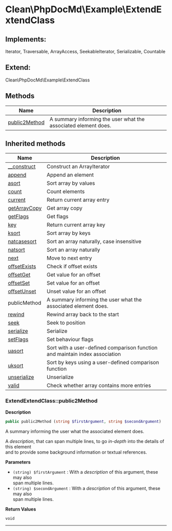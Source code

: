 # Clean\PhpDocMd\Example\ExtendExtendClass  



## Implements:
Iterator, Traversable, ArrayAccess, SeekableIterator, Serializable, Countable

## Extend:

Clean\PhpDocMd\Example\ExtendClass

## Methods

| Name | Description |
|------|-------------|
|[public2Method](#extendextendclasspublic2method)|A summary informing the user what the associated element does.|

## Inherited methods

| Name | Description |
|------|-------------|
| [__construct](https://secure.php.net/manual/en/arrayiterator.__construct.php) | Construct an ArrayIterator |
| [append](https://secure.php.net/manual/en/arrayiterator.append.php) | Append an element |
| [asort](https://secure.php.net/manual/en/arrayiterator.asort.php) | Sort array by values |
| [count](https://secure.php.net/manual/en/arrayiterator.count.php) | Count elements |
| [current](https://secure.php.net/manual/en/arrayiterator.current.php) | Return current array entry |
| [getArrayCopy](https://secure.php.net/manual/en/arrayiterator.getarraycopy.php) | Get array copy |
| [getFlags](https://secure.php.net/manual/en/arrayiterator.getflags.php) | Get flags |
| [key](https://secure.php.net/manual/en/arrayiterator.key.php) | Return current array key |
| [ksort](https://secure.php.net/manual/en/arrayiterator.ksort.php) | Sort array by keys |
| [natcasesort](https://secure.php.net/manual/en/arrayiterator.natcasesort.php) | Sort an array naturally, case insensitive |
| [natsort](https://secure.php.net/manual/en/arrayiterator.natsort.php) | Sort an array naturally |
| [next](https://secure.php.net/manual/en/arrayiterator.next.php) | Move to next entry |
| [offsetExists](https://secure.php.net/manual/en/arrayiterator.offsetexists.php) | Check if offset exists |
| [offsetGet](https://secure.php.net/manual/en/arrayiterator.offsetget.php) | Get value for an offset |
| [offsetSet](https://secure.php.net/manual/en/arrayiterator.offsetset.php) | Set value for an offset |
| [offsetUnset](https://secure.php.net/manual/en/arrayiterator.offsetunset.php) | Unset value for an offset |
|publicMethod|A summary informing the user what the associated element does.|
| [rewind](https://secure.php.net/manual/en/arrayiterator.rewind.php) | Rewind array back to the start |
| [seek](https://secure.php.net/manual/en/arrayiterator.seek.php) | Seek to position |
| [serialize](https://secure.php.net/manual/en/arrayiterator.serialize.php) | Serialize |
| [setFlags](https://secure.php.net/manual/en/arrayiterator.setflags.php) | Set behaviour flags |
| [uasort](https://secure.php.net/manual/en/arrayiterator.uasort.php) | Sort with a user-defined comparison function and maintain index association |
| [uksort](https://secure.php.net/manual/en/arrayiterator.uksort.php) | Sort by keys using a user-defined comparison function |
| [unserialize](https://secure.php.net/manual/en/arrayiterator.unserialize.php) | Unserialize |
| [valid](https://secure.php.net/manual/en/arrayiterator.valid.php) | Check whether array contains more entries |



### ExtendExtendClass::public2Method  

**Description**

```php
public public2Method (string $firstArgument, string $secondArgument)
```

A summary informing the user what the associated element does. 

A *description*, that can span multiple lines, to go _in-depth_ into the details of this element  
and to provide some background information or textual references. 

**Parameters**

* `(string) $firstArgument`
: With a *description* of this argument, these may also  
   span multiple lines.  
* `(string) $secondArgument`
: With a *description* of this argument, these may also  
   span multiple lines.  

**Return Values**

`void`




<hr />

